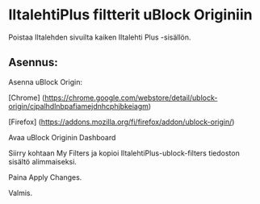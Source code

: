 # IltalehtiPlus filtterit uBlock Originiin
Poistaa Iltalehden sivuilta kaiken Iltalehti Plus -sisällön.

## Asennus:

Asenna uBlock Origin:

[Chrome] (https://chrome.google.com/webstore/detail/ublock-origin/cjpalhdlnbpafiamejdnhcphjbkeiagm)

[Firefox] (https://addons.mozilla.org/fi/firefox/addon/ublock-origin/)

Avaa uBlock Originin Dashboard

Siirry kohtaan My Filters ja kopioi IltalehtiPlus-ublock-filters tiedoston sisältö alimmaiseksi.

Paina Apply Changes.

Valmis.
